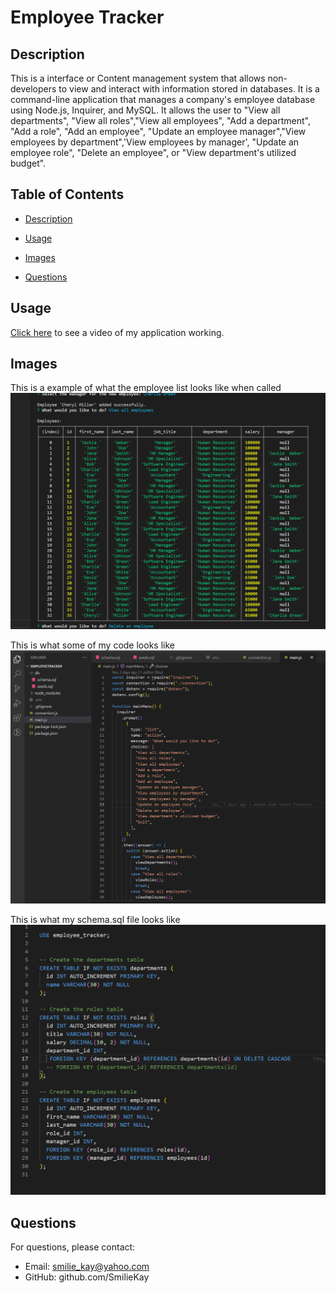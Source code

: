 # Employee Tracker 


## Description

This is a interface or Content management system that allows non-developers to view and interact with information stored in databases. It is a command-line application that manages a company's employee database using Node.js, Inquirer, and MySQL. It allows the user to "View all departments", "View all roles","View all employees", "Add a department", "Add a role", "Add an employee", "Update an employee manager","View employees by department",'View employees by manager',  "Update an employee role", "Delete an employee", or  "View department's utilized budget".

## Table of Contents


- [Description](#description)
- [Usage](#usage)
- [Images](#images)

- [Questions](#questions)



## Usage

 [Click here](https://drive.google.com/file/d/1LtVQBHmcRmN8vPPAEKDKmthdUgiDURo0/view?usp=sharing) to see a video of my application working. 
## Images
This is a example of what the employee list looks like when called 
![Employee List](./imagesForReadMe/EmployeeList.png)

This is what some of my code looks like 
![Code for site](./imagesForReadMe/employeeCode.png)

This is what my schema.sql file looks like 
![Code for site](./imagesForReadMe/schema.png)


## Questions

For questions, please contact:

- Email: smilie_kay@yahoo.com
- GitHub: github.com/SmilieKay

